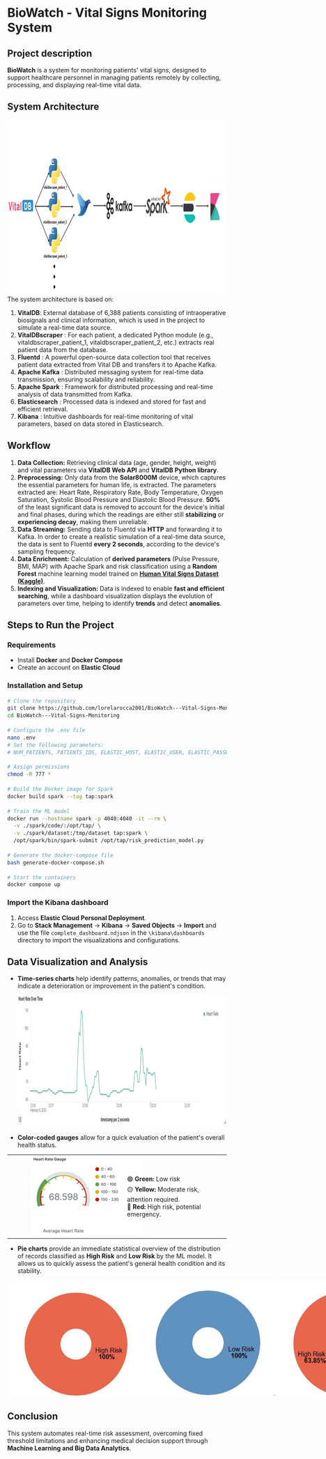 # BioWatch - Vital Signs Monitoring System
## Project description
**BioWatch** is a system for monitoring patients' vital signs, designed to support healthcare personnel in managing patients remotely by collecting, processing, and displaying real-time vital data.

## System Architecture
<img src="book/images/data pipeline(2).png" alt="Pipeline" width="1500" height="400">
The system architecture is based on:

1. **VitalDB**: External database of 6,388 patients consisting of intraoperative biosignals and clinical information, which is used in the project to simulate a real-time data source.
2. **VitalDBscraper** : For each patient, a dedicated Python module (e.g., vitaldbscraper_patient_1, vitaldbscraper_patient_2, etc.) extracts real patient data from the database.
3. **Fluentd** : A powerful open-source data collection tool that receives patient data extracted from Vital DB and transfers it to Apache Kafka.
4. **Apache Kafka** : Distributed messaging system for real-time data transmission, ensuring scalability and reliability.
5. **Apache Spark** : Framework for distributed processing and real-time analysis of data transmitted from Kafka.
6. **Elasticsearch** : Processed data is indexed and stored for fast and efficient retrieval.
7. **Kibana** : Intuitive dashboards for real-time monitoring of vital parameters, based on data stored in Elasticsearch.

## Workflow
1. **Data Collection:** Retrieving clinical data (age, gender, height, weight) and vital parameters via **VitalDB Web API** and **VitalDB Python library**.
2. **Preprocessing:** Only data from the **Solar8000M** device, which captures the essential parameters for human life, is extracted. The parameters extracted are: Heart Rate, Respiratory Rate, Body Temperature, Oxygen Saturation, Systolic Blood Pressure and Diastolic Blood Pressure.  **50%** of the least significant data is removed to account for the device's initial and final phases, during which the readings are either still **stabilizing** or **experiencing decay**, making them unreliable.
3. **Data Streaming:** Sending data to Fluentd via **HTTP** and forwarding it to Kafka. In order to create a realistic simulation of a real-time data source, the data is sent to Fluentd **every 2 seconds**, according to the device's sampling frequency.
4. **Data Enrichment:** Calculation of **derived parameters** (Pulse Pressure, BMI, MAP) with Apache Spark and risk classification using a **Random Forest** machine learning model trained on **[Human Vital Signs Dataset (Kaggle)](https://www.kaggle.com/datasets/nasirayub2/human-vital-sign-dataset)**.
5. **Indexing and Visualization:** Data is indexed to enable **fast and efficient searching**, while a dashboard visualization displays the evolution of parameters over time, helping to identify **trends** and detect **anomalies**.

## Steps to Run the Project

### Requirements
- Install **Docker** and **Docker Compose**
- Create an account on **Elastic Cloud**

### Installation and Setup
```sh
# Clone the repository
git clone https://github.com/lorelarocca2001/BioWatch---Vital-Signs-Monitoring
cd BioWatch---Vital-Signs-Monitoring

# Configure the .env file
nano .env
# Set the following parameters:
# NUM_PATIENTS, PATIENTS_IDS, ELASTIC_HOST, ELASTIC_USER, ELASTIC_PASSWORD

# Assign permissions
chmod -R 777 *

# Build the Docker image for Spark 
docker build spark --tag tap:spark

# Train the ML model
docker run --hostname spark -p 4040:4040 -it --rm \
  -v ./spark/code/:/opt/tap/ \
  -v ./spark/dataset:/tmp/dataset tap:spark \
  /opt/spark/bin/spark-submit /opt/tap/risk_prediction_model.py

# Generate the docker-compose file
bash generate-docker-compose.sh

# Start the containers
docker compose up
```

### Import the Kibana dashboard
1. Access **Elastic Cloud Personal Deployment**.
2. Go to **Stack Management** -> **Kibana** -> **Saved Objects** -> **Import** and use the file `complete_dashboard.ndjson` in the `\kibana\dashboards` directory to import the visualizations and configurations.

## Data Visualization and Analysis
- **Time-series charts** help identify patterns, anomalies, or trends that may indicate a deterioration or improvement in the patient's condition.
  
  <img src="book/images/trend temporale.JPG" alt="Pipeline" width="1900" height="300">
  
- **Color-coded gauges** allow for a quick evaluation of the patient's overall health status.
  
<table style="border: none; width: 100%;">
  <tr>
    <td style="vertical-align: middle;">
      <img src="book/images/gauge.JPG" alt="Gauge" width="300" style="margin-left: 50px;">
    </td>
    <td style="vertical-align: middle;">
      🟢 <strong>Green:</strong> Low risk <br>
      🟡 <strong>Yellow:</strong> Moderate risk, attention required. <br>
      🔴 <strong>Red:</strong> High risk, potential emergency.
    </td>
  </tr>
</table>


- **Pie charts** provide an immediate statistical overview of the distribution of records classified as **High Risk** and **Low Risk** by the ML model. It allows us to quickly assess the patient's general health condition and its stability.

<div style="display: flex; justify-content: space-between;">
  <img src="book/images/pie-chart-high.JPG" alt="Pie" width="300">
  <img src="book/images/pie-chart-low.JPG" alt="Piee" width="320", height="265">
  <img src="book/images/double-pie-chart.JPG" alt="Pie" width="300">
</div>


## Conclusion
This system automates real-time risk assessment, overcoming fixed threshold limitations and enhancing medical decision support through **Machine Learning and Big Data Analytics**.
